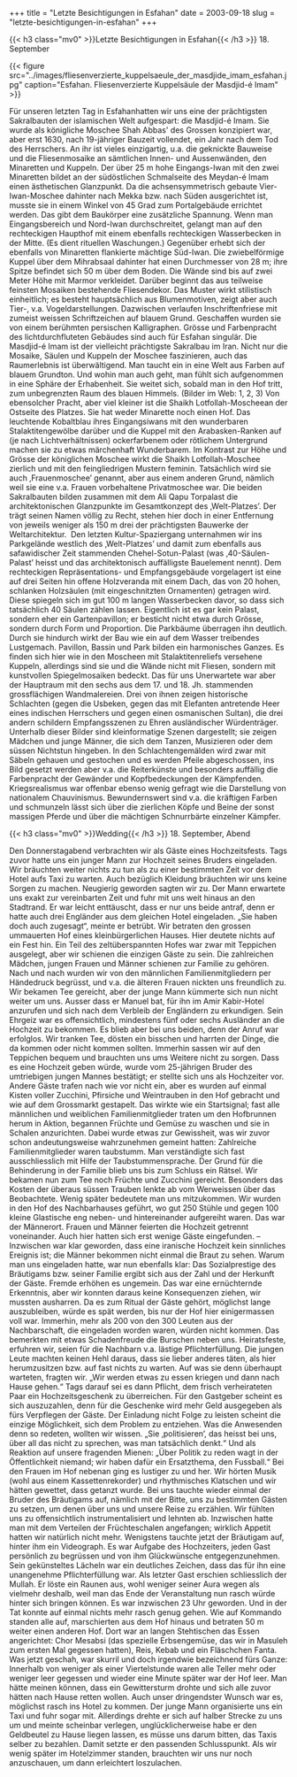 +++
title = "Letzte Besichtigungen in Esfahan"
date = 2003-09-18
slug = "letzte-besichtigungen-in-esfahan"
+++

{{< h3 class="mv0" >}}Letzte Besichtigungen in Esfahan{{< /h3 >}}
18\. September

{{< figure src="../images/fliesenverzierte_kuppelsaeule_der_masdjide_imam_esfahan.jpg" caption="Esfahan. Fliesenverzierte Kuppelsäule der Masdjid-é Imam" >}}

Für unseren letzten Tag in Esfahanhatten wir uns eine der prächtigsten Sakralbauten der islamischen Welt aufgespart: die Masdjid-é Imam. Sie wurde als königliche Moschee Shah Abbas' des Grossen konzipiert war, aber erst 1630, nach 19-jähriger Bauzeit vollendet, ein Jahr nach dem Tod des Herrschers. An ihr ist vieles einzigartig, u.a. die geknickte Bauweise und die Fliesenmosaike an sämtlichen Innen- und Aussenwänden, den Minaretten und Kuppeln. Der über 25 m hohe Eingangs-Iwan mit den zwei Minaretten bildet an der südöstlichen Schmalseite des Meydan-é Imam einen ästhetischen Glanzpunkt. Da die achsensymmetrisch gebaute Vier-Iwan-Moschee dahinter nach Mekka bzw. nach Süden ausgerichtet ist, musste sie in einem Winkel von 45 Grad zum Portalgebäude errichtet werden. Das gibt dem Baukörper eine zusätzliche Spannung.
Wenn man Eingangsbereich und Nord-Iwan durchschreitet, gelangt man auf den rechteckigen Haupthof mit einem ebenfalls rechteckigen Wasserbecken in der Mitte. (Es dient rituellen Waschungen.) Gegenüber erhebt sich der ebenfalls von Minaretten flankierte mächtige Süd-Iwan. Die zwiebelförmige Kuppel über dem Mihrabsaal dahinter hat einen Durchmesser von 28 m; ihre Spitze befindet sich 50 m über dem Boden.
Die Wände sind bis auf zwei Meter Höhe mit Marmor verkleidet. Darüber beginnt das aus teilweise feinsten Mosaiken bestehende Fliesendekor. Das Muster wirkt stilistisch einheitlich; es besteht hauptsächlich aus Blumenmotiven, zeigt aber auch Tier-, v.a. Vogeldarstellungen. Dazwischen verlaufen Inschriftenfriese mit zumeist weissen Schriftzeichen auf blauem Grund. Geschaffen wurden sie von einem berühmten persischen Kalligraphen.
Grösse und Farbenpracht des lichtdurchfluteten Gebäudes sind auch für Esfahan singulär. Die Masdjid-é Imam ist der vielleicht prächtigste Sakralbau im Iran. Nicht nur die Mosaike, Säulen und Kuppeln der Moschee faszinieren, auch das Raumerlebnis ist überwältigend. Man taucht ein in eine Welt aus Farben auf blauem Grundton. Und wohin man auch geht, man fühlt sich aufgenommen in eine Sphäre der Erhabenheit. Sie weitet sich, sobald man in den Hof tritt, zum unbegrenzten Raum des blauen Himmels. (Bilder im Web: 1, 2, 3)
Von ebensolcher Pracht, aber viel kleiner ist die Shaikh Lotfollah-Moscheean der Ostseite des Platzes. Sie hat weder Minarette noch einen Hof. Das leuchtende Kobaltblau ihres Eingangsiwans mit den wunderbaren Stalaktitengewölbe darüber und die Kuppel mit den Arabasken-Ranken auf (je nach Lichtverhältnissen) ockerfarbenem oder rötlichem Untergrund machen sie zu etwas märchenhaft Wunderbarem. Im Kontrast zur Höhe und Grösse der königlichen Moschee wirkt die Shaikh Lotfollah-Moschee zierlich und mit den feingliedrigen Mustern feminin. Tatsächlich wird sie auch ‚Frauenmoschee’ genannt, aber aus einem anderen Grund, nämlich weil sie eine v.a. Frauen vorbehaltene Privatmoschee war.
Die beiden Sakralbauten bilden zusammen mit dem Ali Qapu Torpalast die architektonischen Glanzpunkte im Gesamtkonzept des ‚Welt-Platzes’. Der trägt seinen Namen völlig zu Recht, stehen hier doch in einer Entfernung von jeweils weniger als 150 m drei der prächtigsten Bauwerke der Weltarchitektur. 
Den letzten Kultur-Spaziergang unternahmen wir ins Parkgelände westlich des ‚Welt-Platzes’ und damit zum ebenfalls aus safawidischer Zeit stammenden Chehel-Sotun-Palast (was ‚40-Säulen-Palast’ heisst und das architektonisch auffälligste Bauelement nennt). Dem rechteckigen Repräsentations- und Empfangsgebäude vorgelagert ist eine auf drei Seiten hin offene Holzveranda mit einem Dach, das von 20 hohen, schlanken Holzsäulen (mit eingeschnitzten Ornamenten) getragen wird. Diese spiegeln sich im gut 100 m langen Wasserbecken davor, so dass sich tatsächlich 40 Säulen zählen lassen. Eigentlich ist es gar kein Palast, sondern eher ein Gartenpavillon; er besticht nicht etwa durch Grösse, sondern durch Form und Proportion. Die Parkbäume überragen ihn deutlich. Durch sie hindurch wirkt der Bau wie ein auf dem Wasser treibendes Lustgemach. Pavillon, Bassin und Park bilden ein harmonisches Ganzes.
Es finden sich hier wie in den Moscheen mit Stalaktitenreliefs versehene Kuppeln, allerdings sind sie und die Wände nicht mit Fliesen, sondern mit kunstvollen Spiegelmosaiken bedeckt. Das für uns Unerwartete war aber der Hauptraum mit den sechs aus dem 17. und 18. Jh. stammenden grossflächigen Wandmalereien. Drei von ihnen zeigen historische Schlachten (gegen die Usbeken, gegen das mit Elefanten antretende Heer eines indischen Herrschers und gegen einen osmanischen Sultan), die drei andern schildern Empfangsszenen zu Ehren ausländischer Würdenträger. Unterhalb dieser Bilder sind kleinformatige Szenen dargestellt; sie zeigen Mädchen und junge Männer, die sich dem Tanzen, Musizieren oder dem süssen Nichtstun hingeben.
In den Schlachtengemälden wird zwar mit Säbeln gehauen und gestochen und es werden Pfeile abgeschossen, ins Bild gesetzt werden aber v.a. die Reiterkünste und besonders auffällig die Farbenpracht der Gewänder und Kopfbedeckungen der Kämpfenden. Kriegsrealismus war offenbar ebenso wenig gefragt wie die Darstellung von nationalem Chauvinismus. Bewundernswert sind v.a. die kräftigen Farben und schmunzeln lässt sich über die zierlichen Köpfe und Beine der sonst massigen Pferde und über die mächtigen Schnurrbärte einzelner Kämpfer.

{{< h3 class="mv0" >}}Wedding{{< /h3 >}}
18\. September, Abend

Den Donnerstagabend verbrachten wir als Gäste eines Hochzeitsfests. Tags zuvor hatte uns ein junger Mann zur Hochzeit seines Bruders eingeladen. Wir bräuchten weiter nichts zu tun als zu einer bestimmten Zeit vor dem Hotel aufs Taxi zu warten. Auch bezüglich Kleidung bräuchten wir uns keine Sorgen zu machen. Neugierig geworden sagten wir zu. Der Mann erwartete uns exakt zur vereinbarten Zeit und fuhr mit uns weit hinaus an den Stadtrand. Er war leicht enttäuscht, dass er nur uns beide antraf, denn er hatte auch drei Engländer aus dem gleichen Hotel eingeladen. „Sie haben doch auch zugesagt“, meinte er betrübt.
Wir betraten den grossen ummauerten Hof eines kleinbürgerlichen Hauses. Hier deutete nichts auf ein Fest hin. Ein Teil des zeltüberspannten Hofes war zwar mit Teppichen ausgelegt, aber wir schienen die einzigen Gäste zu sein. Die zahlreichen Mädchen, jungen Frauen und Männer schienen zur Familie zu gehören. Nach und nach wurden wir von den männlichen Familienmitgliedern per Händedruck begrüsst, und v.a. die älteren Frauen nickten uns freundlich zu. Wir bekamen Tee gereicht, aber der junge Mann kümmerte sich nun nicht weiter um uns. Ausser dass er Manuel bat, für ihn im Amir Kabir-Hotel anzurufen und sich nach dem Verbleib der Engländern zu erkundigen. Sein Ehrgeiz war es offensichtlich, mindestens fünf oder sechs Ausländer an die Hochzeit zu bekommen. Es blieb aber bei uns beiden, denn der Anruf war erfolglos.
Wir tranken Tee, dösten ein bisschen und harrten der Dinge, die da kommen oder nicht kommen sollten. Immerhin sassen wir auf den Teppichen bequem und brauchten uns ums Weitere nicht zu sorgen. Dass es eine Hochzeit geben würde, wurde vom 25-jährigen Bruder des umtriebigen jungen Mannes bestätigt; er stellte sich uns als Hochzeiter vor. Andere Gäste trafen nach wie vor nicht ein, aber es wurden auf einmal Kisten voller Zucchini, Pfirsiche und Weintrauben in den Hof gebracht und wie auf dem Grossmarkt gestapelt. Das wirkte wie ein Startsignal; fast alle männlichen und weiblichen Familienmitglieder traten um den Hofbrunnen herum in Aktion, begannen Früchte und Gemüse zu waschen und sie in Schalen anzurichten. Dabei wurde etwas zur Gewissheit, was wir zuvor schon andeutungsweise wahrzunehmen gemeint hatten: Zahlreiche Familienmitglieder waren taubstumm. Man verständigte sich fast ausschliesslich mit Hilfe der Taubstummensprache. Der Grund für die Behinderung in der Familie blieb uns bis zum Schluss ein Rätsel.
Wir bekamen nun zum Tee noch Früchte und Zucchini gereicht. Besonders das Kosten der überaus süssen Trauben lenkte ab vom Werweissen über das Beobachtete. Wenig später bedeutete man uns mitzukommen. Wir wurden in den Hof des Nachbarhauses geführt, wo gut 250 Stühle und gegen 100 kleine Glastische eng neben- und hintereinander aufgereiht waren. Das war der Männerort. Frauen und Männer feierten die Hochzeit getrennt voneinander. Auch hier hatten sich erst wenige Gäste eingefunden. – Inzwischen war klar geworden, dass eine iranische Hochzeit kein sinnliches Ereignis ist; die Männer bekommen nicht einmal die Braut zu sehen. Warum man uns eingeladen hatte, war nun ebenfalls klar: Das Sozialprestige des Bräutigams bzw. seiner Familie ergibt sich aus der Zahl und der Herkunft der Gäste. Fremde erhöhen es ungemein. Das war eine ernüchternde Erkenntnis, aber wir konnten daraus keine Konsequenzen ziehen, wir mussten ausharren. Da es zum Ritual der Gäste gehört, möglichst lange auszubleiben, würde es spät werden, bis nur der Hof hier einigermassen voll war. Immerhin, mehr als 200 von den 300 Leuten aus der Nachbarschaft, die eingeladen worden waren, würden nicht kommen. Das bemerkten mit etwas Schadenfreude die Burschen neben uns. Heiratsfeste, erfuhren wir, seien für die Nachbarn v.a. lästige Pflichterfüllung. Die jungen Leute machten keinen Hehl daraus, dass sie lieber anderes täten, als hier herumzusitzen bzw. auf fast nichts zu warten. Auf was sie denn überhaupt warteten, fragten wir. „Wir werden etwas zu essen kriegen und dann nach Hause gehen.“ Tags darauf sei es dann Pflicht, dem frisch verheirateten Paar ein Hochzeitsgeschenk zu überreichen. Für den Gastgeber scheint es sich auszuzahlen, denn für die Geschenke wird mehr Geld ausgegeben als fürs Verpflegen der Gäste. Der Einladung nicht Folge zu leisten scheint die einzige Möglichkeit, sich dem Problem zu entziehen.
Was die Anwesenden denn so redeten, wollten wir wissen. „Sie ‚politisieren’, das heisst bei uns, über all das nicht zu sprechen, was man tatsächlich denkt.“ Und als Reaktion auf unsere fragenden Mienen: „Über Politik zu reden wagt in der Öffentlichkeit niemand; wir haben dafür ein Ersatzthema, den Fussball.“
Bei den Frauen im Hof nebenan ging es lustiger zu und her. Wir hörten Musik (wohl aus einem Kassettenrekorder) und rhythmisches Klatschen und wir hätten gewettet, dass getanzt wurde. Bei uns tauchte wieder einmal der Bruder des Bräutigams auf, nämlich mit der Bitte, uns zu bestimmten Gästen zu setzen, um denen über uns und unsere Reise zu erzählen. Wir fühlten uns zu offensichtlich instrumentalisiert und lehnten ab.
Inzwischen hatte man mit dem Verteilen der Früchteschalen angefangen; wirklich Appetit hatten wir natürlich nicht mehr. Wenigstens tauchte jetzt der Bräutigam auf, hinter ihm ein Videograph. Es war Aufgabe des Hochzeiters, jeden Gast persönlich zu begrüssen und von ihm Glückwünsche entgegenzunehmen. Sein gekünsteltes Lächeln war ein deutliches Zeichen, dass das für ihn eine unangenehme Pflichterfüllung war.
Als letzter Gast erschien schliesslich der Mullah. Er löste ein Raunen aus, wohl weniger seiner Aura wegen als vielmehr deshalb, weil man das Ende der Veranstaltung nun rasch würde hinter sich bringen können. Es war inzwischen 23 Uhr geworden. Und in der Tat konnte auf einmal nichts mehr rasch genug gehen. Wie auf Kommando standen alle auf, marschierten aus dem Hof hinaus und betraten 50 m weiter einen anderen Hof. Dort war an langen Stehtischen das Essen angerichtet: Chor Mesabsi (das spezielle Erbsengemüse, das wir in Masuleh zum ersten Mal gegessen hatten), Reis, Kebab und ein Fläschchen Fanta. Was jetzt geschah, war skurril und doch irgendwie bezeichnend fürs Ganze: Innerhalb von weniger als einer Viertelstunde waren alle Teller mehr oder weniger leer gegessen und wieder eine Minute später war der Hof leer. Man hätte meinen können, dass ein Gewittersturm drohte und sich alle zuvor hätten nach Hause retten wollen. Auch unser dringendster Wunsch war es, möglichst rasch ins Hotel zu kommen. Der junge Mann organisierte uns ein Taxi und fuhr sogar mit. Allerdings drehte er sich auf halber Strecke zu uns um und meinte scheinbar verlegen, unglücklicherweise habe er den Geldbeutel zu Hause liegen lassen, es müsse uns darum bitten, das Taxis selber zu bezahlen. Damit setzte er den passenden Schlusspunkt. Als wir wenig später im Hotelzimmer standen, brauchten wir uns nur noch anzuschauen, um dann erleichtert loszulachen.
